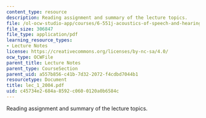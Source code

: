 ```yaml
---
content_type: resource
description: Reading assignment and summary of the lecture topics.
file: /ol-ocw-studio-app/courses/6-551j-acoustics-of-speech-and-hearing-fall-2004/c45734e2684a8592c0600120a0b6584c_lec_1_2004.pdf
file_size: 306847
file_type: application/pdf
learning_resource_types:
- Lecture Notes
license: https://creativecommons.org/licenses/by-nc-sa/4.0/
ocw_type: OCWFile
parent_title: Lecture Notes
parent_type: CourseSection
parent_uid: a557b856-c41b-7d32-2072-f4cdbd7044b1
resourcetype: Document
title: lec_1_2004.pdf
uid: c45734e2-684a-8592-c060-0120a0b6584c
---
```

Reading assignment and summary of the lecture topics.